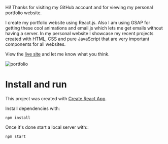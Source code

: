 Hi! Thanks for visiting my GitHub account and for viewing my personal portfolio website.

I create my portfolio website using React.js. Also I am using GSAP for getting these cool animations and email.js which lets me get emails without having a server.
In my personal website I showcase my recent projects created with HTML, CSS and pure JavaScript that are very important components for all websites.

View the [live site](https://anna02f.github.io/My-portfolio-website/) and let me know what you think.

![portfolio](https://user-images.githubusercontent.com/70126905/171959827-6c2a69ba-1117-43eb-899c-cd50e9e683ca.png)

# Install and run

This project was created with [Create React App](https://github.com/facebook/create-react-app).

 Install dependencies with:
  
 `npm install`

Once it's done start a local server with::

`npm start`


